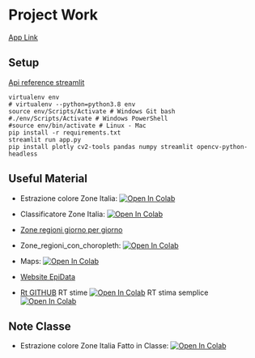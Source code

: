 # Project Work

[App Link](https://project-work-ifoa-dashboard.herokuapp.com/)

## Setup 

[Api reference streamlit](https://docs.streamlit.io/en/stable/api.html)

``` 
virtualenv env
# virtualenv --python=python3.8 env
source env/Scripts/Activate # Windows Git bash
#./env/Scripts/Activate # Windows PowerShell
#source env/bin/activate # Linux - Mac
pip install -r requirements.txt
streamlit run app.py
pip install plotly cv2-tools pandas numpy streamlit opencv-python-headless

```

## Useful Material

* Estrazione colore Zone Italia: [![Open In Colab](https://colab.research.google.com/assets/colab-badge.svg)](https://colab.research.google.com/github/visiont3lab/project-work-ifoa/blob/main/colab/AnalisiCovidRegioni.ipynb)
* Classificatore Zone Italia: [![Open In Colab](https://colab.research.google.com/assets/colab-badge.svg)](https://colab.research.google.com/github/visiont3lab/project-work-ifoa/blob/main/colab/ClassifierZone.ipynb)

* [Zone regioni giorno per giorno](https://covidzone.info/it)
* Zone_regioni_con_choropleth:  [![Open In Colab](https://colab.research.google.com/assets/colab-badge.svg)](https://colab.research.google.com/github/visiont3lab/project-work-ifoa/blob/main/colab/Zone_regioni_con_choropleth.ipynb)
* Maps:  [![Open In Colab](https://colab.research.google.com/assets/colab-badge.svg)](https://colab.research.google.com/github/visiont3lab/project-work-ifoa/blob/main/colab/MapsDetail.ipynb)

* [Website EpiData](https://www.epidata.it/Italia/Rt_stime.html)
* [Rt GITHUB](https://github.com/maxdevblock/covid-19-website/)  RT stime  [![Open In Colab](https://colab.research.google.com/assets/colab-badge.svg)](https://colab.research.google.com/github/maxdevblock/covid-19-website/blob/master/Italia/Rt_stime.ipynb) RT stima semplice  [![Open In Colab](https://colab.research.google.com/assets/colab-badge.svg)](https://colab.research.google.com/github/maxdevblock/covid-19-website/blob/master/Italia/Rt_semplice.ipynb)


## Note  Classe
* Estrazione colore Zone Italia Fatto in Classe: [![Open In Colab](https://colab.research.google.com/assets/colab-badge.svg)](https://colab.research.google.com/github/visiont3lab/project-work-ifoa/blob/main/colab/AnalisiCovidRegioniClasse.ipynb)

